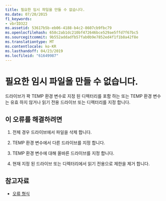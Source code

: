 ```yaml
---
title: 필요한 임시 파일을 만들 수 없습니다.
ms.date: 07/20/2015
f1_keywords:
- vbrID322
ms.assetid: 53617b5b-eb06-4188-b4c2-8607cb9fbc79
ms.openlocfilehash: 658c2ab1dc210bf472646bce529ae5ffd7f67bc5
ms.sourcegitcommit: 9b552addadfb57fab0b9e7852ed4f1f1b8a42f8e
ms.translationtype: MT
ms.contentlocale: ko-KR
ms.lasthandoff: 04/23/2019
ms.locfileid: "61649987"
---
```

# <a name="cant-create-necessary-temporary-file"></a>필요한 임시 파일을 만들 수 없습니다.
드라이브가 꽉 TEMP 환경 변수로 지정 된 디렉터리를 포함 하는 또는 TEMP 환경 변수는 유효 하지 않거나 읽기 전용 드라이브 또는 디렉터리를 지정 합니다.  
  
## <a name="to-correct-this-error"></a>이 오류를 해결하려면  
  
1. 전체 경우 드라이브에서 파일을 삭제 합니다.  
  
2. TEMP 환경 변수에서 다른 드라이브를 지정 합니다.  
  
3. TEMP 환경 변수에 대해 올바른 드라이브를 지정 합니다.  
  
4. 현재 지정 된 드라이브 또는 디렉터리에서 읽기 전용으로 제한을 제거 합니다.  
  
## <a name="see-also"></a>참고자료

- [오류 형식](../../../visual-basic/programming-guide/language-features/error-types.md)
